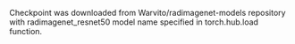 Checkpoint was downloaded from Warvito/radimagenet-models repository with 
radimagenet_resnet50 model name specified in torch.hub.load function.